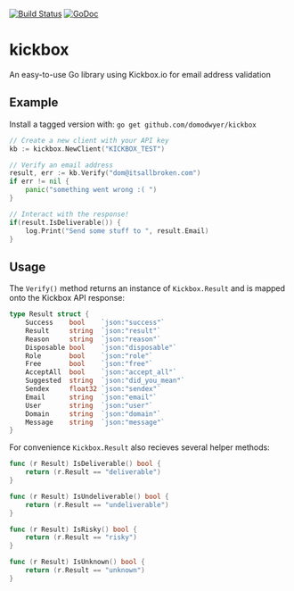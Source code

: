 [![Build Status](https://travis-ci.org/domodwyer/kickbox.svg?branch=master)](https://travis-ci.org/domodwyer/kickbox) [![GoDoc](https://godoc.org/github.com/domodwyer/kickbox?status.svg)](https://godoc.org/github.com/domodwyer/kickbox)
# kickbox
An easy-to-use Go library using Kickbox.io for email address validation

## Example
Install a tagged version with: `go get github.com/domodwyer/kickbox`

```Go
// Create a new client with your API key
kb := kickbox.NewClient("KICKBOX_TEST")

// Verify an email address
result, err := kb.Verify("dom@itsallbroken.com")
if err != nil {
	panic("something went wrong :( ")
}

// Interact with the response!
if(result.IsDeliverable()) {
	log.Print("Send some stuff to ", result.Email)
}
```

## Usage
The `Verify()` method returns an instance of `Kickbox.Result` and is mapped onto the Kickbox API response:

```Go
type Result struct {
	Success    bool    `json:"success"`
	Result     string  `json:"result"`
	Reason     string  `json:"reason"`
	Disposable bool    `json:"disposable"`
	Role       bool    `json:"role"`
	Free       bool    `json:"free"`
	AcceptAll  bool    `json:"accept_all"`
	Suggested  string  `json:"did_you_mean"`
	Sendex     float32 `json:"sendex"`
	Email      string  `json:"email"`
	User       string  `json:"user"`
	Domain     string  `json:"domain"`
	Message    string  `json:"message"`
}
```

For convenience `Kickbox.Result` also recieves several helper methods:
```Go
func (r Result) IsDeliverable() bool {
	return (r.Result == "deliverable")
}

func (r Result) IsUndeliverable() bool {
	return (r.Result == "undeliverable")
}

func (r Result) IsRisky() bool {
	return (r.Result == "risky")
}

func (r Result) IsUnknown() bool {
	return (r.Result == "unknown")
}
```
